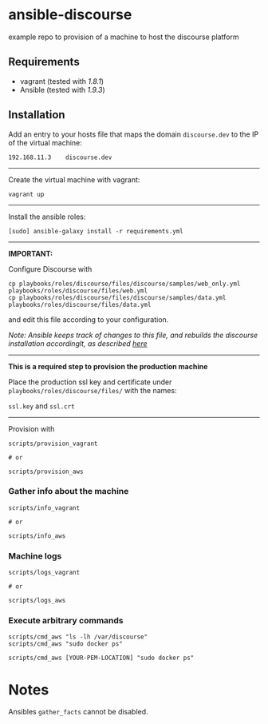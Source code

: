 # ansible-discourse

example repo to provision of a machine to host the discourse platform

## Requirements

- vagrant (tested with *1.8.1*)
- Ansible (tested with *1.9.3*)


## Installation

Add an entry to your hosts file that maps the domain `discourse.dev` to the IP of the virtual machine:

```
192.168.11.3    discourse.dev
```

---

Create the virtual machine with vagrant:

```
vagrant up
```

---

Install the ansible roles:

```
[sudo] ansible-galaxy install -r requirements.yml
```

---

**IMPORTANT:**

Configure Discourse with

```
cp playbooks/roles/discourse/files/discourse/samples/web_only.yml playbooks/roles/discourse/files/web.yml
cp playbooks/roles/discourse/files/discourse/samples/data.yml playbooks/roles/discourse/files/data.yml
```

and edit this file according to your configuration.

*Note: Ansible keeps track of changes to this file, and rebuilds the discourse installation accordinglt, as described [here](https://github.com/discourse/discourse/blob/master/docs/INSTALL-cloud.md#email-is-important)*

---

**This is a required step to provision the production machine**

Place the production ssl key and certificate under `playbooks/roles/discourse/files/` with the names:

`ssl.key` and `ssl.crt`

---

Provision with

```
scripts/provision_vagrant

# or

scripts/provision_aws
```

### Gather info about the machine

```
scripts/info_vagrant

# or

scripts/info_aws
```





### Machine logs

```
scripts/logs_vagrant

# or

scripts/logs_aws
```







### Execute arbitrary commands

```
scripts/cmd_aws "ls -lh /var/discourse"
scripts/cmd_aws "sudo docker ps"

scripts/cmd_aws [YOUR-PEM-LOCATION] "sudo docker ps"
```





# Notes

Ansibles `gather_facts` cannot be disabled.
